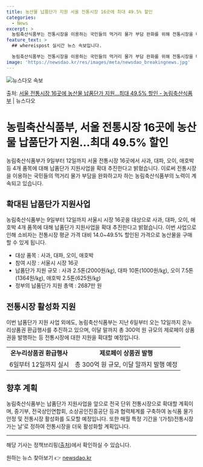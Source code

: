 ```yaml
---
title: 농산물 납품단가 지원 서울 전통시장 16곳에 최대 49.5% 할인
categories:
  - News
excerpt: >
  농림축산식품부는 전통시장을 이용하는 국민들의 먹거리 물가 부담 완화를 위해 전통시장을 대상으로 한 농산물 납…
feature_text: >
  ## whereispost 실시간 뉴스 속보입니다.

  농림축산식품부는 전통시장을 이용하는 국민들의 먹거리 물가 부담 완화를 위해 전통시장을 대상으로 한 농산물 납…
image: 'https://newsdao.kr/res/images/meta/newsdao_breakingnews.jpg'
---
```


![뉴스다오 속보](https://newsdao.kr/res/images/meta/newsdao_breakingnews.jpg)

<p>출처: <a href="https://newsdao.kr/3552" rel="dofollow">서울 전통시장 16곳에 농산물 납품단가 지원…최대 49.5% 할인 - 농림축산식품부</a> | 뉴스다오</p>

<h1>농림축산식품부, 서울 전통시장 16곳에 농산물 납품단가 지원…최대 49.5% 할인</h1>

<p data-ke-size="size16">농림축산식품부가 9일부터 12일까지 서울 전통시장 16곳에서 사과, 대파, 오이, 애호박 등 4개 품목에 대해 납품단가 지원사업을 확대 추진한다고 밝혔습니다. 이로써 전통시장을 이용하는 국민들의 먹거리 물가 부담을 완화하고자 하는 농림축산식품부의 노력이 계속되고 있습니다.</p>

<h2 data-ke-size="size26">확대된 납품단가 지원사업</h2>

<p data-ke-size="size16">농림축산식품부는 9일부터 12일까지 서울시 시장 16곳을 대상으로 사과, 대파, 오이, 애호박 4개 품목에 대해 납품단가 지원사업을 확대 추진한다고 밝혔습니다. 이번 사업으로 인해 소비자는 전통시장 평균 가격 대비 14.0~49.5% 할인된 가격으로 농산물을 구매할 수 있게 됩니다.</p>

<ul>
  <li>대상 품목 : 사과, 대파, 오이, 애호박</li>
  <li>참여 시장 : 서울시 시장 16곳</li>
  <li>납품단가 지원 규모 : 사과 2.5톤(2000원/㎏), 대파 10톤(1000원/㎏), 오이 7.5톤(1364원/㎏), 애호박 2.5톤(625원/㎏)</li>
  <li>정부의 납품단가 지원 총액 : 2687만 원</li>
</ul>

<h2 data-ke-size="size26">전통시장 활성화 지원</h2>

<p data-ke-size="size16">이번 납품단가 지원 사업 외에도, 농림축산식품부는 지난 6일부터 오는 12일까지 온누리상품권 환급행사를 추진하고 있으며, 이달 말까지 총 300억 원 규모의 제로페이 상품권을 발행하는 등 전통시장에 대한 지원을 확대할 예정입니다.</p>

<table>
  <tr>
    <td style="text-align: center; height: 17px;"><b>온누리상품권 환급행사</b></td>
    <td style="text-align: center; height: 17px;"><b>제로페이 상품권 발행</b></td>
  </tr>
  <tr>
    <td style="text-align: center; height: 17px;">6일부터 12일까지 실시</td>
    <td style="text-align: center; height: 17px;">총 300억 원 규모, 이달 말까지 발행 예정</td>
  </tr>
</table>

<h2 data-ke-size="size26">향후 계획</h2>

<p data-ke-size="size16">농림축산식품부는 납품단가 지원사업을 앞으로 전국 단위 전통시장으로 확대할 계획이며, 중기부, 전국상인연합회, 소상공인진흥공단 등과 협력체계를 구축하여 농식품 물가 안정 및 전통시장 활성화를 도모할 예정입니다. 또한 매월 특정 기간을 ‘(가칭)전통시장 가는 날’로 정하여 전통시장을 더욱 활성화할 계획입니다.</p>

<hr>

<p data-ke-size="size16">해당 기사는 정책브리핑(<a href="https://newsdao.kr/3552">출처</a>)에서 확인하실 수 있습니다.</p> 

원하는 뉴스 찾아보기 👉 <a href="https://newsdao.kr" rel="dofollow">newsdao.kr</a>


